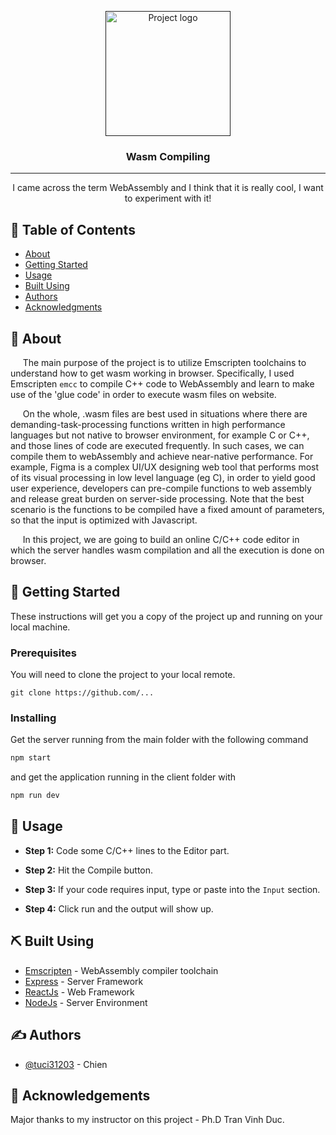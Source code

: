 <p align="center">
  <a href="" rel="noopener">
 <img width=200px height=200px src="client/public/vite.svg" alt="Project logo"></a>
</p>

<h3 align="center">Wasm Compiling</h3>


<!-- [![Status](https://img.shields.io/badge/status-active-success.svg)]() -->
<!-- [![GitHub Issues](https://img.shields.io/github/issues/kylelobo/The-Documentation-Compendium.svg)](https://github.com/kylelobo/The-Documentation-Compendium/issues) -->
<!-- [![GitHub Pull Requests](https://img.shields.io/github/issues-pr/kylelobo/The-Documentation-Compendium.svg)](https://github.com/kylelobo/The-Documentation-Compendium/pulls) -->
<!-- [![License](https://img.shields.io/badge/license-MIT-blue.svg)](/LICENSE) -->


---

<p align="center"> I came across the term WebAssembly and I think that it is really cool, I want to experiment with it!
    <br> 
</p>

## 📝 Table of Contents

- [About](#about)
- [Getting Started](#getting_started)
- [Usage](#usage)
- [Built Using](#built_using)
- [Authors](#authors)
- [Acknowledgments](#acknowledgement)

## 🧐 About <a name = "about"></a>

&nbsp;&nbsp;&nbsp;&nbsp;&nbsp;The main purpose of the project is to utilize Emscripten toolchains to understand how to get wasm working in browser. Specifically, I used Emscripten `emcc` to compile C++ code to WebAssembly and learn to make use of the 'glue code' in order to execute wasm files on website.


&nbsp;&nbsp;&nbsp;&nbsp;&nbsp;On the whole, .wasm files are best used in situations where there are demanding-task-processing functions written in high performance languages but not native to browser environment, for example C or C++, and those lines of code are executed frequently. In such cases, we can compile them to webAssembly and achieve near-native performance. For example, Figma is a complex UI/UX designing web tool that performs most of its visual processing in low level language (eg C), in order to yield good user experience, developers can pre-compile functions to web assembly and release great burden on server-side processing. Note that the best scenario is the functions to be compiled have a fixed amount of parameters, so that the input is optimized with Javascript.


&nbsp;&nbsp;&nbsp;&nbsp;&nbsp;In this project, we are going to build an online C/C++ code editor in which the server handles wasm compilation and all the execution is done on browser.

## 🏁 Getting Started <a name = "getting_started"></a>


These instructions will get you a copy of the project up and running on your local machine.

### Prerequisites

You will need to clone the project to your local remote.

```
git clone https://github.com/...
```

### Installing

Get the server running from the main folder with the following command


```bash
npm start
```

and get the application running in the client folder with

```bash
npm run dev
```


## 🎈 Usage <a name="usage"></a>

+ **Step 1:** Code some C/C++ lines to the Editor part.

+ **Step 2:** Hit the Compile button.

+ **Step 3:** If your code requires input, type or paste into the `Input` section.

+ **Step 4:** Click run and the output will show up.


## ⛏️ Built Using <a name = "built_using"></a>

- [Emscripten](https://emscripten.org/) - WebAssembly compiler toolchain
- [Express](https://expressjs.com/) - Server Framework
- [ReactJs](https://react.dev/) - Web Framework
- [NodeJs](https://nodejs.org/en/) - Server Environment

## ✍️ Authors <a name = "authors"></a>

- [@tuci31203](https://github.com/tuci31203) - Chien


## 🎉 Acknowledgements <a name = "acknowledgement"></a>

Major thanks to my instructor on this project - Ph.D Tran Vinh Duc.
